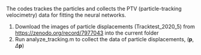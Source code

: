 The codes trackes the particles and collects the PTV (particle-tracking velocimetry) data for fitting the neural networks.
1. Download the images of particle displacements (Tracktest_2020_5) from https://zenodo.org/record/7977043 into the current folder
2. Run analyze_tracking.m to collect the data of particle displacements, $(  \mathbf{p}, \Delta \mathbf{p})$
